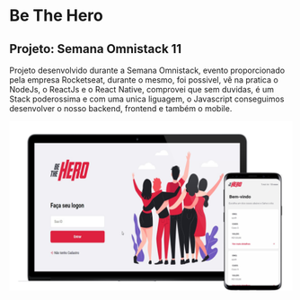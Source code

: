 # Be The Hero 
## Projeto: Semana Omnistack 11

Projeto desenvolvido durante a Semana Omnistack, evento proporcionado pela empresa Rocketseat, durante o mesmo, foi possivel, vê na pratica o NodeJs, o ReactJs e o React Native, comprovei que sem duvidas, é um Stack poderossima e com uma unica liguagem, o Javascript conseguimos desenvolver o nosso backend, frontend e também o mobile.   

![Be_The_Hero](https://github.com/Kleitomberg/Be-The-Hero-Stack11/blob/master/Be%20the%20hero.png)
